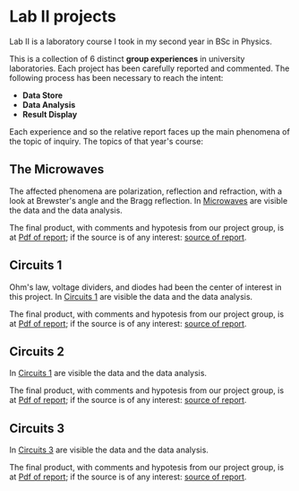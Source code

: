 # Lab II projects
Lab II is a laboratory course I took in my second year in BSc in Physics.

This is a collection of 6 distinct **group experiences** in university laboratories. Each project has been carefully reported and commented.
The following process has been necessary to reach the intent:
- **Data Store**
- **Data Analysis**
- **Result Display**

Each experience and so the relative report faces up the main phenomena of the topic of inquiry.
The topics of that year's course:

## The Microwaves
The affected phenomena are polarization, reflection and refraction, with a look at Brewster's angle and the Bragg reflection.
In [Microwaves](./#3:Microonde) are visible the data and the data analysis.

The final product, with comments and hypotesis from our project group, is at [Pdf of report](./#3:Microonde/relazione_microonde.pdf); if the source is of any interest: [source of report](./#3:Microonde/relazione_microonde.tex).

## Circuits 1
Ohm's law, voltage dividers, and diodes had been the center of interest in this project. 
In [Circuits 1](./#4:Circuiti_1) are visible the data and the data analysis.

The final product, with comments and hypotesis from our project group, is at [Pdf of report](./#4:Circuiti_1/relazione_circuiti1.pdf); if the source is of any interest: [source of report](./#4:Circuiti_1/relazione_circuiti1.tex).

## Circuits 2

In [Circuits 1](./#5:Circuiti_2) are visible the data and the data analysis.

The final product, with comments and hypotesis from our project group, is at [Pdf of report](./#5:Circuiti_2/relazione_circuiti2.pdf); if the source is of any interest: [source of report](./#5:Circuiti_2/relazione_circuiti2.tex).

## Circuits 3

In [Circuits 3](./#6:Circuiti_3) are visible the data and the data analysis.

The final product, with comments and hypotesis from our project group, is at [Pdf of report](./#4:Circuiti_3/relazione_circuiti3.pdf); if the source is of any interest: [source of report](./#4:Circuiti_3/relazione_circuiti3.tex).
